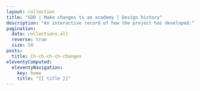 ```yaml
---
layout: collection
title: "SDD | Make changes to an academy | Design history"
description: "An interactive record of how the project has developed."
pagination:
  data: collections.all
  reverse: true
  size: 50
posts:
  title: Ch-ch-ch-ch-changes
eleventyComputed:
  eleventyNavigation:
    key: home
    title: "{{ title }}"
---
```

